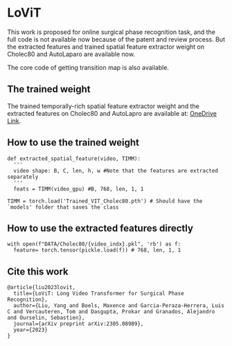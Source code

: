 # LoViT
This work is proposed for online surgical phase recognition task, and the full code is not available now because of the patent and review process. But the extracted features and trained spatial feature extractor weight on Cholec80 and AutoLaparo are available now.

The core code of getting transition map is also available.

## The trained weight
The trained temporally-rich spatial feature extractor weight and the extracted features on Cholec80 and AutoLapro are available at: [OneDrive Link](https://emckclac-my.sharepoint.com/:f:/g/personal/k21073807_kcl_ac_uk/EpShcwpjssRGomJdcEhfZ68B6bNAt_WAVKfOrtrUfI-Bgw?e=YPJNpf).

## How to use the trained weight
```
def extracted_spatial_feature(video, TIMM):
  '''
  video shape: B, C, len, h, w #Note that the features are extracted separately
  '''
  feats = TIMM(video_gpu) #B, 768, len, 1, 1
  
TIMM = torch.load('Trained_VIT_Cholec80.pth') # Should have the `models' folder that saves the class
```
## How to use the extracted features directly
```
with open(f"DATA/Cholec80/{video_indx}.pkl", 'rb') as f:
  feature= torch.tensor(pickle.load(f)) # 768, len, 1, 1
```
## Cite this work
```
@article{liu2023lovit,
  title={LoViT: Long Video Transformer for Surgical Phase Recognition},
  author={Liu, Yang and Boels, Maxence and Garcia-Peraza-Herrera, Luis C and Vercauteren, Tom and Dasgupta, Prokar and Granados, Alejandro and Ourselin, Sebastien},
  journal={arXiv preprint arXiv:2305.08989},
  year={2023}
}
```
